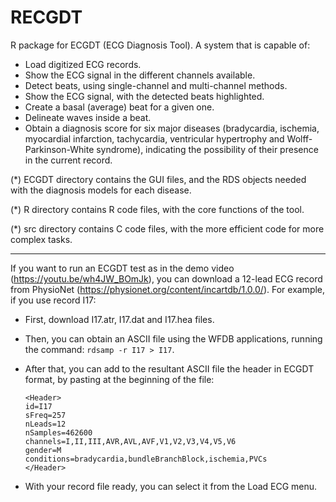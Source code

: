 # RECGDT
R package for ECGDT (ECG Diagnosis Tool). A system that is capable of:
  - Load digitized ECG records.
  - Show the ECG signal in the different channels available.
  - Detect beats, using single-channel and multi-channel methods.
  - Show the ECG signal, with the detected beats highlighted.
  - Create a basal (average) beat for a given one.
  - Delineate waves inside a beat.
  - Obtain a diagnosis score for six major diseases (bradycardia, ischemia, myocardial infarction, tachycardia, ventricular hypertrophy and Wolff-Parkinson-White syndrome), indicating the possibility of their presence in the current record.
 
(*) ECGDT directory contains the GUI files, and the RDS objects needed with the diagnosis models for each disease.

(*) R directory contains R code files, with the core functions of the tool.

(*) src directory contains C code files, with the more efficient code for more complex tasks.

---------------------------------------------------------------------------------------------------------------------------------

If you want to run an ECGDT test as in the demo video (https://youtu.be/wh4JW_BOmJk), you can download a 12-lead ECG record from PhysioNet (https://physionet.org/content/incartdb/1.0.0/). For example, if you use record I17:

- First, download I17.atr, I17.dat and I17.hea files.
- Then, you can obtain an ASCII file using the WFDB applications, running the command: `rdsamp -r I17 > I17`.
- After that, you can add to the resultant ASCII file the header in ECGDT format, by pasting at the beginning of the file:

    `<Header>`</br>
        `id=I17`</br>
        `sFreq=257`</br>
        `nLeads=12`</br>
        `nSamples=462600`</br>
        `channels=I,II,III,AVR,AVL,AVF,V1,V2,V3,V4,V5,V6`</br>
        `gender=M`</br>
        `conditions=bradycardia,bundleBranchBlock,ischemia,PVCs`</br>
    `</Header>`</br>
    
- With your record file ready, you can select it from the Load ECG menu.

